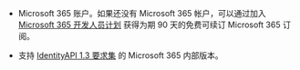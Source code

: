 * Microsoft 365 账户。如果还没有 Microsoft 365 帐户，可以通过加入 [Microsoft 365 开发人员计划](https://developer.microsoft.com/office/dev-program) 获得为期 90 天的免费可续订 Microsoft 365 订阅。 

* 支持 [IdentityAPI 1.3 要求集](/javascript/api/requirement-sets/common/identity-api-requirement-sets) 的 Microsoft 365 内部版本。
